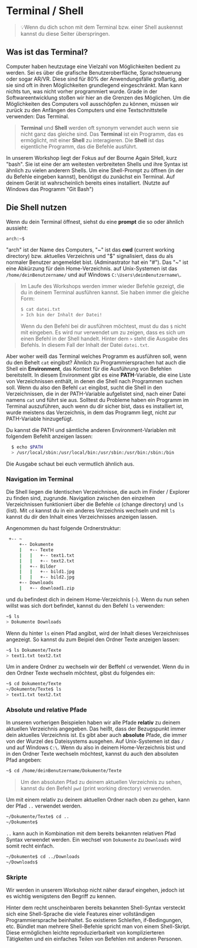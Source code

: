 # Terminal / Shell

> 💡Wenn du dich schon mit dem Terminal bzw. einer Shell auskennst kannst du diese Seiter überspringen.

## Was ist das Terminal?

Computer haben heutzutage eine Vielzahl von Möglichkeiten bedient zu werden. Sei es über die grafische Benutzeroberfläche, Sprachsteuerung oder sogar AR/VR. Diese sind für 80% der Anwendungsfälle großartig, aber sie sind oft in ihren Möglichkeiten grundlegend eingeschränkt. Man kann nichts tun, was nicht vorher programmiert wurde. Grade in der Softwareentwicklung stoßen wir hier an die Grenzen des Möglichen. Um die Möglichkeiten des Computers voll ausschöpfen zu können, müssen wir zurück zu den Anfängen des Computers und eine Textschnittstelle verwenden: Das Terminal.

> **Terminal** und **Shell** werden oft synonym verwndet auch wenn sie nicht ganz das gleiche sind. Das **Terminal** ist ein Programm, das es ermöglicht, mit einer **Shell** zu interagieren. Die **Shell** ist das eigentliche Programm, das die Befehle ausführt.

In unserem Workshop liegt der Fokus auf der Bourne Again SHell, kurz "bash". Sie ist eine der am weitesten verbreiteten Shells und ihre Syntax ist ähnlich zu vielen anderern Shells. Um eine Shell-Prompt zu öffnen (in der du Befehle eingeben kannst), benötigst du zunächst ein Terminal. Auf deinem Gerät ist wahrscheinlich bereits eines installiert. (Nutzte auf Windows das Programm "Git Bash")

## Die Shell nutzen

Wenn du dein Terminal öffnest, siehst du eine **prompt** die so oder ähnlich aussieht:

```bash
arch:~$
```

"arch" ist der Name des Computers, "\~" ist das **cwd** (current working directory) bzw. aktuelles Verzeichnis und "$" signalisiert, dass du als normaler Benutzer angemeldet bist. (Adminastrator hat ein "#").
Das "\~" ist eine Abkürzung für dein Home-Verzeichnis. auf Unix-Systemen ist das `/home/deinBenutzername/` und auf Windows `C:\Users\deinBenutzername\`.

> Im Laufe des Workshops werden immer wieder Befehle gezeigt, die du in deinem Terminal ausführen kannst. Sie haben immer die gleiche Form:
>
> ```bash
> $ cat datei.txt
> > Ich bin der Inhalt der Datei!
> ```
>
> Wenn du den Befehl bei dir ausführen möchtest, must du das `$` nicht mit eingeben. Es wird nur verwendet um zu zeigen, dass es sich um einen Befehl in der Shell handelt. Hinter dem `>` steht die Ausgabe des Befehls. In diesem Fall der Inhalt der Datei `datei.txt`.

Aber woher weiß das Terminal welches Programm es ausführen soll, wenn du den Behelt `cat` eingibst? Ähnlich zu Programmiersprachen hat auch die Shell ein **Environment**, das Kontext für die Ausführung von Befehlen bereitstellt. In diesem Environment gibt es eine **PATH**-Variable, die eine Liste von Verzeichnissen enthält, in denen die Shell nach Programmen suchen soll. Wenn du also den Befehl `cat` eingibst, sucht die Shell in den Verzeichnissen, die in der PATH-Variable aufgelistet sind, nach einer Datei namens `cat` und führt sie aus. Solltest du Probleme haben ein Programm im Terminal auszuführen, auch wenn du dir sicher bist, dass es installiert ist, wurde meistens das Verzeichnis, in dem das Programm liegt, nicht zur PATH-Variable hinzugefügt.

Du kannst die PATH und sämtliche anderen Environment-Variablen mit folgendem Befehlt anzeigen lassen:

```bash
  $ echo $PATH
  > /usr/local/sbin:/usr/local/bin:/usr/sbin:/usr/bin:/sbin:/bin
```

Die Ausgabe schaut bei euch vermutlich ähnlich aus.

### Navigation im Terminal

Die Shell liegen die Identischen Verzeichnisse, die auch im Finder / Explorer zu finden sind, zugrunde. Navigation zwischen den einzelnen Verzeichnissen funktioniert über die Befehle `cd` (change directory) und `ls` (list). Mit `cd` kannst du in ein anderes Verzeichnis wechseln und mit `ls` kannst du dir den Inhalt eines Verzeichnisses anzeigen lassen.

Angenommen du hast folgende Ordnerstruktur:

```bash
 +-- ~
     +-- Dokumente
     |   +-- Texte
     |   |   +-- text1.txt
     |   |   +-- text2.txt
     |   +-- Bilder
     |   |   +-- bild1.jpg
     |   |   +-- bild2.jpg
     +-- Downloads
     |   +-- download1.zip
```

und du befindest dich in deinem Home-Verzeichnis (`~`). Wenn du nun sehen willst was sich dort befindet, kannst du den Befehl `ls` verwenden:

```bash
~$ ls
> Dokumente Downloads
```

Wenn du hinter `ls` einen Pfad angibst, wird der Inhalt dieses Verzeichnisses angezeigt. So kannst du zum Beipiel den Ordner Texte anzeigen lassen:

```bash
~$ ls Dokumente/Texte
> text1.txt text2.txt
```

Um in andere Ordner zu wechseln wir der Beffehl `cd` verwendet. Wenn du in den Ordner Texte wechseln möchtest, gibst du folgendes ein:

```bash
~$ cd Dokumente/Texte
~/Dokumente/Texte$ ls
> text1.txt text2.txt
```

### Absolute und relative Pfade

In unseren vorherigen Beispielen haben wir alle Pfade **relativ** zu deinem aktuellen Verzeichnis angegeben. Das heißt, dass der Bezugspunkt immer dein aktuelles Verzeichnis ist. Es gibt aber auch **absolute** Pfade, die immer von der Wurzel des Dateisystems ausgehen. Auf Unix-Systemen ist das `/` und auf Windows `C:\`. Wenn du also in deinem Home-Verzeichnis bist und in den Ordner Texte wechseln möchtest, kannst du auch den absoluten Pfad angeben:

```bash
~$ cd /home/deinBenutzername/Dokumente/Texte
```

> Um den absoluten Pfad zu deinem aktuellen Verzeichnis zu sehen, kannst du den Befehl `pwd` (print working directory) verwenden.

Um mit einem relativ zu deinem aktuellen Ordner nach oben zu gehen, kann der Pfad `..` verwendet werden.

```bash
~/Dokumente/Texte$ cd ..
~/Dokumente$
```

`..` kann auch in Kombination mit dem bereits bekannten relativen Pfad Syntax verwendet werden. Ein wechsel von `Dokumente` zu `Downloads` wird somit recht einfach.

```bash
~/Dokumente$ cd ../Downloads
~/Downloads$
```

### Skripte

Wir werden in unserem Workshop nicht näher darauf eingehen, jedoch ist es wichtig wenigstens den Begriff zu kennen.

Hinter dem recht unscheinbaren bereits bekannten Shell-Syntax versteckt sich eine Shell-Sprache die viele Features einer vollständigen Programmiersprache beinhaltet. So existieren Schleifen, if-Bedingungen, etc. Bündlet man mehrere Shell-Befehle spricht man von einem Shell-Skript. Diese ermöglichen leichte reproduzierbarkeit von komplizierteren Tätigkeiten und ein einfaches Teilen von Befehlen mit anderen Personen.
